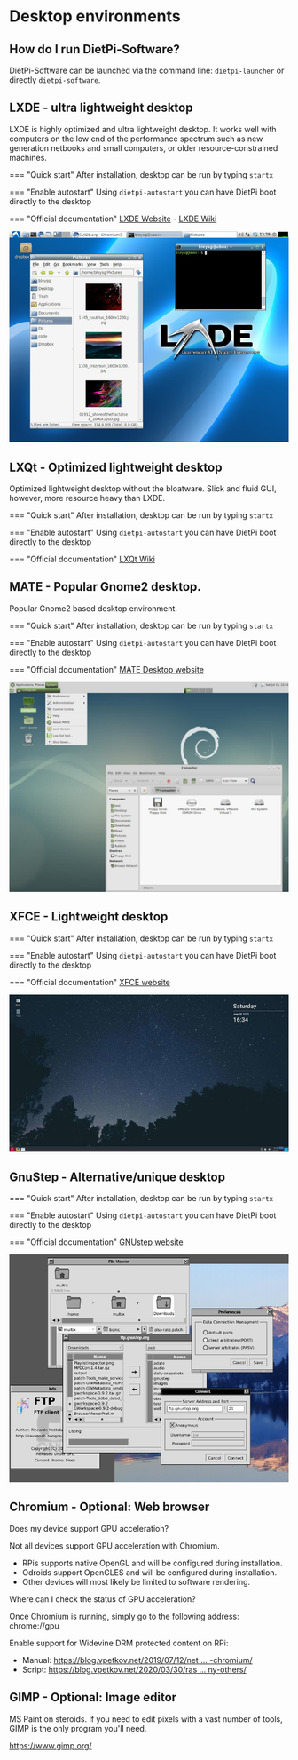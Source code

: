 # Desktop environments 

## How do I run DietPi-Software?
DietPi-Software can be launched via the command line: `dietpi-launcher` or directly `dietpi-software`.

## LXDE - ultra lightweight desktop
LXDE is highly optimized and ultra lightweight desktop. It works well with computers on the low end of the performance spectrum such as new generation netbooks and small computers, or older resource-constrained machines.

=== "Quick start"
    After installation, desktop can be run by typing 
    ```
    startx
    ```

=== "Enable autostart"
    Using `dietpi-autostart` you can have DietPi boot directly to the desktop

=== "Official documentation"
    [LXDE Website](https://www.lxde.org) - [LXDE Wiki](https://wiki.lxde.org/en/Main_Page)

![DietPi LXDE](assets/images/dietpi-software-LXDE_desktop.jpg)

## LXQt - Optimized lightweight desktop
Optimized lightweight desktop without the bloatware. Slick and fluid GUI, however, more resource heavy than LXDE.

=== "Quick start"
    After installation, desktop can be run by typing 
    ```
    startx
    ```

=== "Enable autostart"
    Using `dietpi-autostart` you can have DietPi boot directly to the desktop

=== "Official documentation"
    [LXQt Wiki](https://wiki.debian.org/LXQt)


## MATE - Popular Gnome2 desktop.
Popular Gnome2 based desktop environment.

=== "Quick start"
    After installation, desktop can be run by typing 
    ```
    startx
    ```

=== "Enable autostart"
    Using `dietpi-autostart` you can have DietPi boot directly to the desktop

=== "Official documentation"
    [MATE Desktop website](https://mate-desktop.org/)

![DietPi LXDE](assets/images/dietpi-software-mate-desktop.jpg)

## XFCE - Lightweight desktop

=== "Quick start"
    After installation, desktop can be run by typing 
    ```
    startx
    ```

=== "Enable autostart"
    Using `dietpi-autostart` you can have DietPi boot directly to the desktop

=== "Official documentation"
    [XFCE website](https://wiki.debian.org/Xfce)

![DietPi XFCE](assets/images/dietpi-software-xfce-desktop.jpg)

## GnuStep - Alternative/unique desktop

=== "Quick start"
    After installation, desktop can be run by typing 
    ```
    startx
    ```

=== "Enable autostart"
    Using `dietpi-autostart` you can have DietPi boot directly to the desktop

=== "Official documentation"
    [GNUstep website](http://gnustep.org/)

![DietPi GNUstep](assets/images/dietpi-software-gnustep-desktop.jpg)

## Chromium - Optional: Web browser

Does my device support GPU acceleration?

Not all devices support GPU acceleration with Chromium.
- RPis supports native OpenGL and will be configured during installation.
- Odroids support OpenGLES and will be configured during installation.
- Other devices will most likely be limited to software rendering.

Where can I check the status of GPU acceleration?

Once Chromium is running, simply go to the following address:
    chrome://gpu

Enable support for Widevine DRM protected content on RPi:

 - Manual: [https://blog.vpetkov.net/2019/07/12/net ... -chromium/](https://blog.vpetkov.net/2019/07/12/netflix-and-spotify-on-a-raspberry-pi-4-with-latest-default-chromium/)
 - Script: [https://blog.vpetkov.net/2020/03/30/ras ... ny-others/](https://blog.vpetkov.net/2020/03/30/raspberry-pi-netflix-one-line-easy-install-along-with-hulu-amazon-prime-disney-plus-hbo-spotify-pandora-and-many-others/)

## GIMP - Optional: Image editor

MS Paint on steroids. If you need to edit pixels with a vast number of tools, GIMP is the only program you'll need. 

https://www.gimp.org/